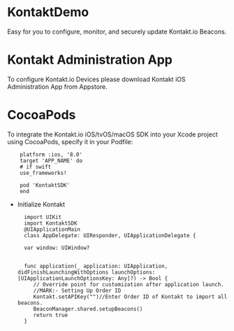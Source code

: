 # KontaktDemo
Easy for you to configure, monitor, and securely update Kontakt.io Beacons.

# Kontakt Administration App
To configure Kontakt.io Devices please download Kontakt iOS Administration App from Appstore.

# CocoaPods
To integrate the Kontakt.io iOS/tvOS/macOS SDK into your Xcode project using CocoaPods, specify it in your Podfile:

        platform :ios, '8.0'
        target 'APP_NAME' do
        # if swift
        use_frameworks!

        pod 'KontaktSDK'
        end

- Initialize Kontakt

        import UIKit
        import KontaktSDK
        @UIApplicationMain
        class AppDelegate: UIResponder, UIApplicationDelegate {

        var window: UIWindow?


        func application(_ application: UIApplication, didFinishLaunchingWithOptions launchOptions: [UIApplicationLaunchOptionsKey: Any]?) -> Bool {
           // Override point for customization after application launch.
           //MARK:- Setting Up Order ID
           Kontakt.setAPIKey("")//Enter Order ID of Kontakt to import all beacons.
           BeaconManager.shared.setupBeacons()
           return true
        }
